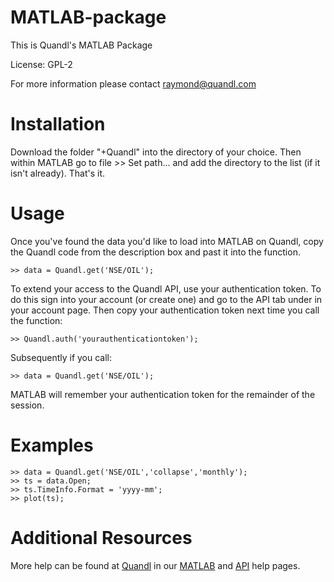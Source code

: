 MATLAB-package
=========

This is Quandl's MATLAB Package

License: GPL-2

For more information please contact raymond@quandl.com

# Installation

Download the folder "+Quandl" into the directory of your choice. Then within MATLAB go to file >> Set path... and add the directory to the list (if it isn't already). That's it.

# Usage

Once you've found the data you'd like to load into MATLAB on Quandl, copy the Quandl code from the description box and past it into the function.

    >> data = Quandl.get('NSE/OIL');

To extend your access to the Quandl API, use your authentication token. To do this sign into your account (or create one) and go to the API tab under in your account page. Then copy your authentication token next time you call the function:

    >> Quandl.auth('yourauthenticationtoken');

Subsequently if you call:

    >> data = Quandl.get('NSE/OIL');

MATLAB will remember your authentication token for the remainder of the session.

# Examples

    >> data = Quandl.get('NSE/OIL','collapse','monthly');
    >> ts = data.Open;
    >> ts.TimeInfo.Format = 'yyyy-mm';
    >> plot(ts);

# Additional Resources
    
More help can be found at [Quandl](http://www.quandl.com) in our [MATLAB](http://www.quandl.com/help/matlab) and [API](http://www.quandl.com/api) help pages.
